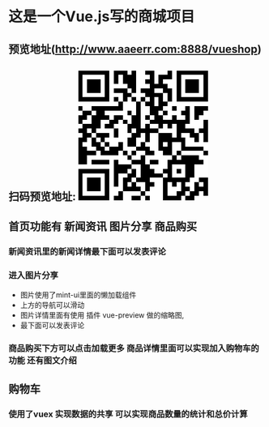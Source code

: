 # 这是一个Vue.js写的商城项目

## 预览地址(http://www.aaeerr.com:8888/vueshop)
## 扫码预览地址: ![avatar](./images/vueshop.png) 


## 首页功能有 新闻资讯 图片分享 商品购买 
### 新闻资讯里的新闻详情最下面可以发表评论
### 进入图片分享 
+ 图片使用了mint-ui里面的懒加载组件
+ 上方的导航可以滑动 
+ 图片详情里面有使用 插件 vue-preview 做的缩略图,
+ 最下面可以发表评论
### 商品购买下方可以点击加载更多 商品详情里面可以实现加入购物车的功能 还有图文介绍

## 购物车
### 使用了vuex 实现数据的共享 可以实现商品数量的统计和总价计算

